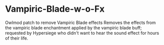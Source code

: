 # Vampiric-Blade-w-o-Fx
Owlmod patch to remove Vampiric Blade effects
Removes the effects from the vampiric blade enchantment applied by the vampiric blade buff; requested by Hypersiege who didn't want to hear the sound effect for hours of their life.
